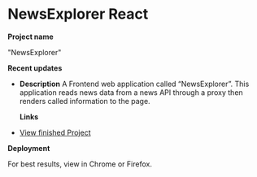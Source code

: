 # NewsExplorer React

**Project name**

"NewsExplorer"

**Recent updates**

- **Description**
  A Frontend web application called “NewsExplorer”. This application reads news data from a news API through a proxy then renders called information to the page.

  **Links**

- [View finished Project](https://DominickDJ.github.io/Dominick_Frontend)

**Deployment**

For best results, view in Chrome or Firefox.
